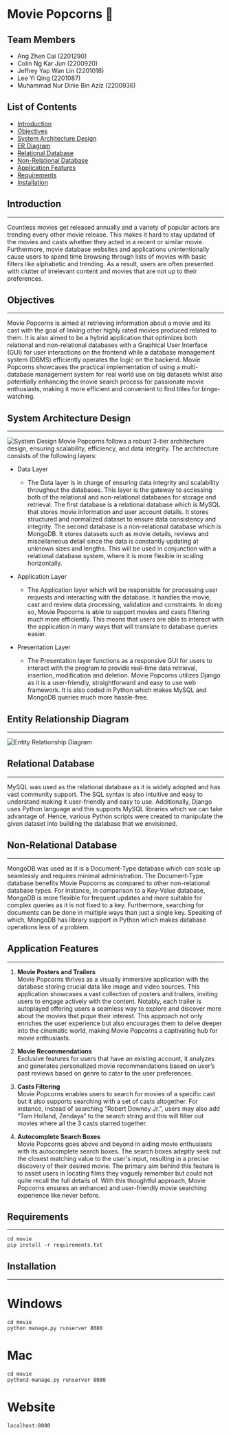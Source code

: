 # Movie Popcorns 🍿

## Team Members
- Ang Zhen Cai (2201290)
- Colin Ng Kar Jun (2200920)
- Jeffrey Yap Wan Lin (2201018)
- Lee Yi Qing (2201087) 
- Muhammad Nur Dinie Bin Aziz (2200936)

## List of Contents
- [Introduction](#introduction)
- [Objectives](#objectives)
- [System Architecture Design](#system-architecture-design)
- [ER Diagram](#entity-relationship-diagram)
- [Relational Database](#relational-database) 
- [Non-Relational Database](#non-relational-database) 
- [Application Features](#application-features) 
- [Requirements](#requirements)
- [Installation](#installation)

## Introduction
---
Countless movies get released annually and a variety of popular actors are trending every other movie release. This makes it hard to stay updated of the movies and casts whether they acted in a recent or similar movie. Furthermore, movie database websites and applications unintentionally cause users to spend time browsing through lists of movies with basic filters like alphabetic and trending. As a result, users are often presented with clutter of irrelevant content and movies that are not up to their preferences. 

## Objectives
---
Movie Popcorns is aimed at retrieving information about a movie and its cast with the goal of linking other highly rated movies produced related to them. It is also aimed to be a hybrid application that optimizes both relational and non-relational databases with a Graphical User Interface (GUI) for user interactions on the frontend while a database management system (DBMS) efficiently operates the logic on the backend. Movie Popcorns showcases the practical implementation of using a multi-database management system for real world use on big datasets whilst also potentially enhancing the movie search process for passionate movie enthusiasts, making it more efficient and convenient to find titles for binge-watching. 

## System Architecture Design
---
![System Design](docs/picture2.png)
Movie Popcorns follows a robust 3-tier architecture design, ensuring scalability, efficiency, and data integrity. The architecture consists of the following layers:
- Data Layer
  - The Data layer is in charge of ensuring data integrity and scalability throughout the databases. This layer is the gateway to accessing both of the relational and non-relational databases for storage and retrieval. The first database is a relational database which is MySQL that stores movie information and user account details. It stores structured and normalized dataset to ensure data consistency and integrity. The second database is a non-relational database which is MongoDB. It stores datasets such as movie details, reviews and miscellaneous detail since the data is constantly updating at unknown sizes and lengths. This will be used in conjunction with a relational database system, where it is more flexible in scaling horizontally.

- Application Layer
  - The Application layer which will be responsible for processing user requests and interacting with the database. It handles the movie, cast and review data processing, validation and constraints. In doing so, Movie Popcorns is able to support movies and casts filtering much more efficiently. This means that users are able to interact with the application in many ways that will translate to database queries easier.  

- Presentation Layer
  - The Presentation layer functions as a responsive GUI for users to interact with the program to provide real-time data retrieval, insertion, modification and deletion. Movie Popcorns utilizes Django as it is a user-friendly, straightforward and easy to use web framework. It is also coded in Python which makes MySQL and MongoDB queries much more hassle-free.

## Entity Relationship Diagram
---
![Entity Relationship Diagram](docs/picture1.png)

## Relational Database 
---
MySQL was used as the relational database as it is widely adopted and has vast community support. The SQL syntax is also intuitive and easy to understand making it user-friendly and easy to use. Additionally, Django uses Python language and this supports MySQL libraries which we can take advantage of. Hence, various Python scripts were created to manipulate the given dataset into building the database that we envisioned.

## Non-Relational Database 
---
MongoDB was used as it is a Document-Type database which can scale up seamlessly and requires minimal administration. The Document-Type database benefits Movie Popcorns as compared to other non-relational database types. For instance, in comparison to a Key-Value database, MongoDB is more flexible for frequent updates and more suitable for complex queries as it is not fixed to a key. Furthermore, searching for documents can be done in multiple ways than just a single key. Speaking of which, MongoDB has library support in Python which makes database operations less of a problem.

## Application Features 
---
1. **Movie Posters and Trailers**<br>
Movie Popcorns thrives as a visually immersive application with the database storing crucial data like image and video sources. This application showcases a vast collection of posters and trailers, inviting users to engage actively with the content. Notably, each trailer is autoplayed offering users a seamless way to explore and discover more about the movies that pique their interest. This approach not only enriches the user experience but also encourages them to delve deeper into the cinematic world, making Movie Popcorns a captivating hub for movie enthusiasts.

2. **Movie Recommendations**<br>
Exclusive features for users that have an existing account, it analyzes and generates personalized movie recommendations based on user’s past reviews based on genre to cater to the user preferences. 

3. **Casts Filtering**<br>
Movie Popcorns enables users to search for movies of a specific cast but it also supports searching with a set of casts altogether. For instance, instead of searching “Robert Downey Jr.”, users may also add “Tom Holland, Zendaya” to the search string and this will filter out movies where all the 3 casts starred together.

4. **Autocomplete Search Boxes**<br>
Movie Popcorns goes above and beyond in aiding movie enthusiasts with its autocomplete search boxes. The search boxes adeptly seek out the closest matching value to the user's input, resulting in a precise discovery of their desired movie. The primary aim behind this feature is to assist users in locating films they vaguely remember but could not quite recall the full details of. With this thoughtful approach, Movie Popcorns ensures an enhanced and user-friendly movie searching experience like never before.

## Requirements
---
```
cd movie
pip install -r requirements.txt
```

## Installation
---
# Windows
```
cd movie
python manage.py runserver 8080
```

# Mac
```
cd movie
python3 manage.py runserver 8080
```

# Website
```
localhost:8080
```

